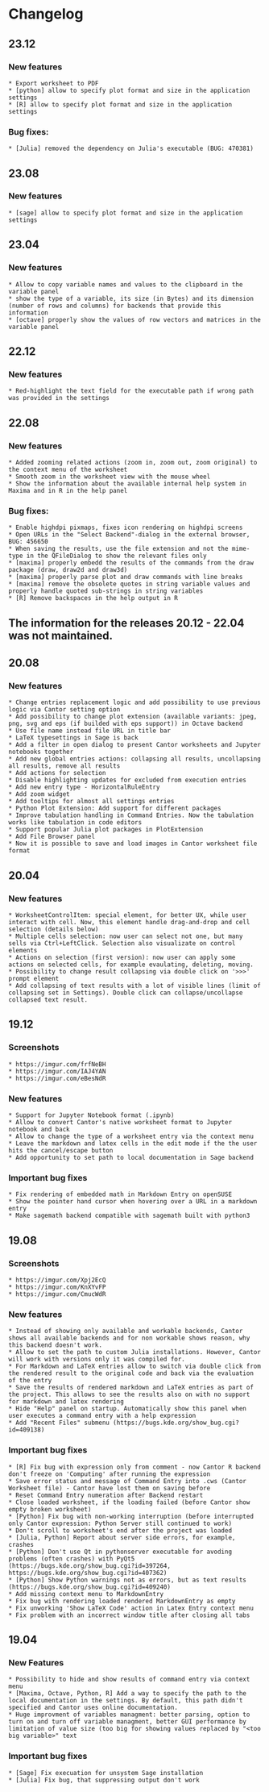 # Changelog

## 23.12

### New features
    * Export worksheet to PDF
    * [python] allow to specify plot format and size in the application settings
    * [R] allow to specify plot format and size in the application settings

### Bug fixes:
    * [Julia] removed the dependency on Julia's executable (BUG: 470381)

## 23.08

### New features
    * [sage] allow to specify plot format and size in the application settings

## 23.04

### New features
    * Allow to copy variable names and values to the clipboard in the variable panel
    * show the type of a variable, its size (in Bytes) and its dimension (number of rows and columns) for backends that provide this information
    * [octave] properly show the values of row vectors and matrices in the variable panel


## 22.12

### New features

    * Red-highlight the text field for the executable path if wrong path was provided in the settings


## 22.08

### New features

    * Added zooming related actions (zoom in, zoom out, zoom original) to the context menu of the worksheet
    * Smooth zoom in the worksheet view with the mouse wheel
    * Show the information about the available internal help system in Maxima and in R in the help panel

### Bug fixes:

    * Enable highdpi pixmaps, fixes icon rendering on highdpi screens
    * Open URLs in the "Select Backend"-dialog in the external browser, BUG: 456650
    * When saving the results, use the file extension and not the mime-type in the QFileDialog to show the relevant files only
    * [maxima] properly embedd the results of the commands from the draw package (draw, draw2d and draw3d)
    * [maxima] properly parse plot and draw commands with line breaks
    * [maxima] remove the obsolete quotes in string variable values and properly handle quoted sub-strings in string variables
    * [R] Remove backspaces in the help output in R

## The information for the releases 20.12 - 22.04 was not maintained.


## 20.08

### New features

    * Change entries replacement logic and add possibility to use previous logic via Cantor setting option
    * Add possibility to change plot extension (available variants: jpeg, png, svg and eps (if builded with eps support)) in Octave backend
    * Use file name instead file URL in title bar
    * LaTeX typesettings in Sage is back
    * Add a filter in open dialog to present Cantor worksheets and Jupyter notebooks together
    * Add new global entries actions: collapsing all results, uncollapsing all results, remove all results
    * Add actions for selection
    * Disable highlighting updates for excluded from execution entries
    * Add new entry type - HorizontalRuleEntry
    * Add zoom widget
    * Add tooltips for almost all settings entries
    * Python Plot Extension: Add support for different packages
    * Improve tabulation handling in Command Entries. Now the tabulation works like tabulation in code editors
    * Support popular Julia plot packages in PlotExtension
    * Add File Browser panel
    * Now it is possible to save and load images in Cantor worksheet file format

## 20.04

### New features

    * WorksheetControlItem: special element, for better UX, while user interact with cell. Now, this element handle drag-and-drop and cell selection (details below)
    * Multiple cells selection: now user can select not one, but many sells via Ctrl+LeftClick. Selection also visualizate on control elements
    * Actions on selection (first version): now user can apply some actions on selected cells, for example evaulating, deleting, moving.
    * Possibility to change result collapsing via double click on '>>>' prompt element
    * Add collapsing of text results with a lot of visible lines (limit of collapsing set in Settings). Double click can collapse/uncollapse collapsed text result.

## 19.12

### Screenshots

    * https://imgur.com/frfNeBH
    * https://imgur.com/IAJ4YAN
    * https://imgur.com/eBesNdR

### New features

    * Support for Jupyter Notebook format (.ipynb)
    * Allow to convert Cantor's native worksheet format to Jupyter notebook and back
    * Allow to change the type of a worksheet entry via the context menu
    * Leave the markdown and latex cells in the edit mode if the the user hits the cancel/escape button
    * Add opportunity to set path to local documentation in Sage backend

### Important bug fixes

    * Fix rendering of embedded math in Markdown Entry on openSUSE
    * Show the pointer hand cursor when hovering over a URL in a markdown entry
    * Make sagemath backend compatible with sagemath built with python3

## 19.08

### Screenshots

    * https://imgur.com/Xpj2EcQ
    * https://imgur.com/KnXYvFP
    * https://imgur.com/CmucWdR

### New features

    * Instead of showing only available and workable backends, Cantor shows all available backends and for non workable shows reason, why this backend doesn't work.
    * Allow to set the path to custom Julia installations. However, Cantor will work with versions only it was compiled for.
    * For Markdown and LaTeX entries allow to switch via double click from the rendered result to the original code and back via the evaluation of the entry
    * Save the results of rendered markdown and LaTeX entries as part of the project. This allows to see the results also on with no support for markdown and latex rendering
    * Hide "Help" panel on startup. Automatically show this panel when user executes a command entry with a help expression
    * Add "Recent Files" submenu (https://bugs.kde.org/show_bug.cgi?id=409138)

### Important bug fixes

    * [R] Fix bug with expression only from comment - now Cantor R backend don't freeze on 'Computing' after running the expression
    * Save error status and message of Command Entry into .cws (Cantor Worksheet file) - Cantor have lost them on saving before
    * Reset Command Entry numeration after Backend restart
    * Close loaded worksheet, if the loading failed (before Cantor show empty broken worksheet)
    * [Python] Fix bug with non-working interruption (before interrupted only Cantor expression: Python Server still continued to work)
    * Don't scroll to worksheet's end after the project was loaded
    * [Julia, Python] Report about server side errors, for example, crashes
    * [Python] Don't use Qt in pythonserver executable for avoding problems (often crashes) with PyQt5 (https://bugs.kde.org/show_bug.cgi?id=397264, https://bugs.kde.org/show_bug.cgi?id=407362)
    * [Python] Show Python warnings not as errors, but as text results (https://bugs.kde.org/show_bug.cgi?id=409240)
    * Add missing context menu to MarkdownEntry
    * Fix bug with rendering loaded rendered MarkdownEntry as empty
    * Fix unworking 'Show LaTeX Code' action in Latex Entry context menu
    * Fix problem with an incorrect window title after closing all tabs

## 19.04

### New Features

    * Possibility to hide and show results of command entry via context menu
    * [Maxima, Octave, Python, R] Add a way to specify the path to the local documentation in the settings. By default, this path didn't specified and Cantor uses online documentation.
    * Huge improvment of variables managment: better parsing, option to turn on and turn off variable managment, better GUI performance by limitation of value size (too big for showing values replaced by "<too big variable>" text

### Important bug fixes

    * [Sage] Fix execuation for unsystem Sage installation
    * [Julia] Fix bug, that suppressing output don't work
